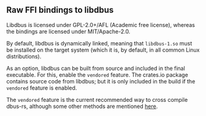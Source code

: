 Raw FFI bindings to libdbus
---------------------------

Libdbus is licensed under GPL-2.0+/AFL (Academic free license), whereas the bindings are licensed under MIT/Apache-2.0.

By default, libdbus is dynamically linked, meaning that `libdbus-1.so` must be installed on the target system (which it is, by default, in all common Linux distributions).

As an option, libdbus can be built from source and included in the final executable. For this, enable the `vendored` feature. The crates.io package contains source code from libdbus; but it is only included in the build if the `vendored` feature is enabled.

The `vendored` feature is the current recommended way to cross compile dbus-rs, although some other methods are mentioned [here](https://github.com/diwic/dbus-rs/blob/master/libdbus-sys/cross_compile.md).

